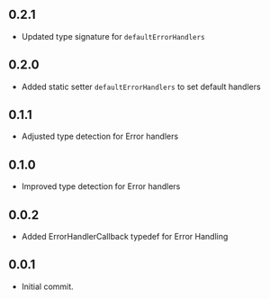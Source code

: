 ## 0.2.1

* Updated type signature for `defaultErrorHandlers`

## 0.2.0

* Added static setter `defaultErrorHandlers` to set default handlers

## 0.1.1

* Adjusted type detection for Error handlers

## 0.1.0

* Improved type detection for Error handlers

## 0.0.2

* Added ErrorHandlerCallback typedef for Error Handling

## 0.0.1

* Initial commit.
